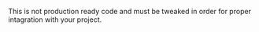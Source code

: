 This is not production ready code and must be tweaked in order for proper intagration with your project.
